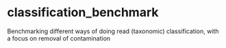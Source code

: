 # classification_benchmark
Benchmarking different ways of doing read (taxonomic) classification, with a focus on removal of contamination
